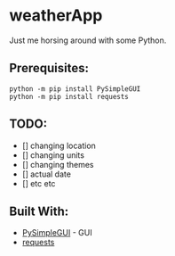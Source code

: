# weatherApp
Just me horsing around with some Python.



## Prerequisites:
```
python -m pip install PySimpleGUI
python -m pip install requests
```

## TODO:
- [] changing location
- [] changing units
- [] changing themes
- [] actual date
- [] etc etc

## Built With:
* [PySimpleGUI](https://pysimplegui.readthedocs.io/en/latest/) - GUI
* [requests](https://requests.readthedocs.io/en/latest/user/install/#install)
